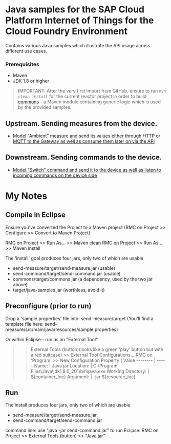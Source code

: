 # Java samples for the SAP Cloud Platform Internet of Things for the Cloud Foundry Environment

Contains various Java samples which illustrate the API usage across different use cases.

### Prerequisites

* Maven
* JDK 1.8 or higher

>IMPORTANT: After the very first import from GitHub, ensure to run `mvn clean install` for the current reactor project in order to build [commons](./commons) - a Maven module containing generic logic which is used by the provided samples.

## Upstream. Sending measures from the device.

* [Model "Ambient" measure and send its values either through HTTP or MQTT to the Gateway as well as consume them later on via the API](./send-measure)

## Downstream. Sending commands to the device.

* [Model "Switch" command and send it to the device as well as listen to incoming commands on the device side](./send-command)

# My Notes

## Compile in Eclipse
Ensure you've converted the Project to a Maven project (RMC on Project >> Configure >> Convert to Maven Project)

RMC on Project >> Run As... >> Maven clean
RMC on Project >> Run As... >> Maven install

The 'install' goal produces four jars, only two of which are usable
* send-measure/target/send-measure.jar (usable)
* send-command/target/send-command.jar (usable)
* commons/target/commons.jar (a dependency, used by the two jar above)
* target/java-samples.jar (worthless, avoid it)

## Preconfigure (prior to run)
Drop a 'sample.properties' file into: send-measure/target
(You'll find a template file here: send-measure/src/main/java/resources/sample.properties)

Or within Eclipse - run as an "External Tool"
>> External Tools (button)(looks like a green 'play' button but with a red suitcase) >> External Tool Configurations...
>> RMC on 'Program' >> New Configuration
Property | Value
-------- | -----
Name: | Java jar
Location: | C:\Program Files\Java\jdk1.8.0_201\bin\java.exe
Working Directory: | ${container_loc}
Argument: | -jar ${resource_loc}

## Run
The install produces four jars, only two of which are usable
* send-measure/target/send-measure.jar
* send-command/target/send-command.jar

command line: use "java -jar send-command.jar" to run
Eclipse:  RMC on Project >> External Tools (button) >> "Java jar"


